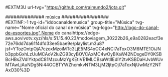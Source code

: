 #EXTM3U url-tvg="https://github.com/raimundo2/jota.git"

############## música #################  
#EXTINF:-1 tvg-id="iddocanaldemusica" group-title="Música" tvg-name="Nome oficial do canal de música" tvg-logo="http://logo-do-canal-de-esportes.jpg",Nome do canalhttps://edge-aws.aovivotv.xyz/hls/s:51.15.40.23/modoviagem_30222b26_e9a0282eacf3e72e76dd7da61f4dfd33ee5bae9e/playlist.m3u8?jsf=YTozOntpOjA7czoxMzoiMTc3LjE5MS4xOC4xNCI7aToxO3M6MTE1OiJNb3ppbGxhLzUuMCAoV2luZG93cyBOVCAxMC4wOyBXaW42NDsgeDY0KSBBcHBsZVdlYktpdC81MzcuMzYgKEtIVE1MLCBsaWtlIEdlY2tvKSBDaHJvbWUvMTAwLjAuNDg5Ni44OCBTYWZhcmkvNTM3LjM2IjtpOjI7aToxNjUwMzY2NTAxO30%3D
